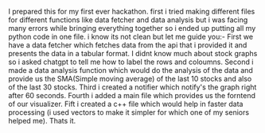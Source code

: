 I prepared this for my first ever hackathon. 
first i tried making different files for different functions like data fetcher and data analysis but i was facing many errors while bringing everything together so i ended up putting all my python code in one file.
i know its not clean but let me guide you:- 
First we have a data fetcher which fetches data from the api that i provided it and presents the data in a tabular format. I didnt know much about stock graphs so i asked chatgpt to tell me how to label the rows and coloumns.
Second i made a data analysis function which would do the analysis of the data and provide us the SMA(Simple moving average) of the last 10 stocks and also of the last 30 stocks. 
Third i created a notifier which notify's the graph right after 60 seconds.
Fourth i added a main file which provides us the forntend of our visualizer.
Fift i created a c++ file which would help in faster data processing (i used vectors to make it simpler for which one of my seniors helped me).
Thats it.
